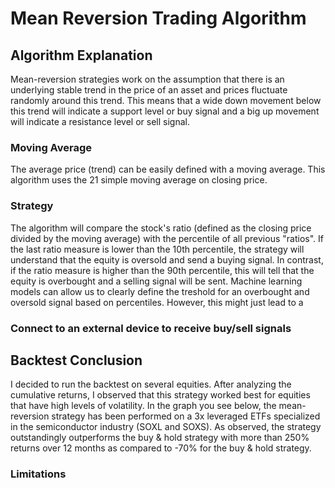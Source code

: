 # Mean Reversion Trading Algorithm 
## Algorithm Explanation
Mean-reversion strategies work on the assumption that there is an underlying stable trend in the price of an asset and prices fluctuate randomly around this trend. This means that a wide down movement below this trend will indicate a support level or buy signal and a big up movement will indicate a resistance level or sell signal. 

### Moving Average
The average price (trend) can be easily defined with a moving average. This algorithm uses the 21 simple moving average on closing price.

### Strategy
The algorithm will compare the stock's ratio (defined as the closing price divided by the moving average) with the percentile of all previous "ratios". If the last ratio measure is lower than the 10th percentile, the strategy will understand that the equity is oversold and send a buying signal. In contrast, if the ratio measure is higher than the 90th percentile, this will tell that the equity is overbought and a selling signal will be sent. Machine learning models can allow us to clearly define the treshold for an overbought and oversold signal based on percentiles. However, this might just lead to a 

### Connect to an external device to receive buy/sell signals


## Backtest Conclusion
I decided to run the backtest on several equities. After analyzing the cumulative returns, I observed that this strategy worked best for equities that have high levels of volatility. In the graph you see below, the mean-reversion strategy has been performed on a 3x leveraged ETFs specialized in the semiconductor industry (SOXL and SOXS). As observed, the strategy outstandingly outperforms the buy & hold strategy with more than 250% returns over 12 months as compared to -70% for the buy & hold strategy. 

### Limitations
